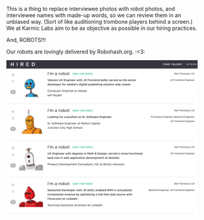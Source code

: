 This is a thing to replace interviewee photos with robot photos, and interviewee names with made-up words, so we can review them in an unbiased way.  (Sort of like auditioning trombone players behind a screen.)  We at Karmic Labs aim to be as objective as possible in our hiring practices.

And, ROBOTS!!!

Our robots are lovingly delivered by Robohash.org. :<3:

![Robots for hire](/robots_dashboard.png)